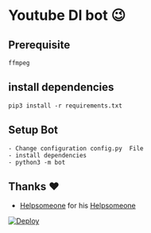 # Youtube Dl bot 😉
## Prerequisite
    ffmpeg
  
    
## install dependencies
    pip3 install -r requirements.txt


## Setup Bot
    - Change configuration config.py  File
    - install dependencies
    - python3 -m bot
    
## Thanks ❤️
* [Helpsomeone](https://telegram.dog/helpsomeone1) for his [Helpsomeone](https://github.com/Helpsomeone)

[![Deploy](https://www.herokucdn.com/deploy/button.svg)](https://heroku.com/deploy?template=https://github.com/Helpsomeone/yt-Downloader-/tree/master)
